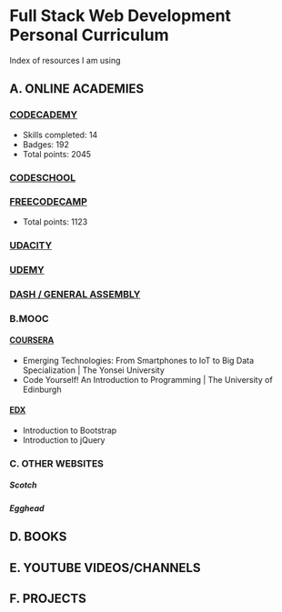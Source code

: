 # Full Stack Web Development Personal Curriculum
Index of resources I am using

## A. ONLINE ACADEMIES

### [CODECADEMY](https://github.com/SonyaMoisset/curriculum/blob/master/codecademy.md)
- Skills completed: 14
- Badges: 192
- Total points: 2045

### [CODESCHOOL](https://github.com/SonyaMoisset/curriculum/blob/master/codeSchool.md)

### [FREECODECAMP](https://github.com/SonyaMoisset/curriculum/blob/master/freecodecamp.md)
- Total points: 1123

### [UDACITY](https://github.com/SonyaMoisset/curriculum/blob/master/udacity.md)

### [UDEMY](https://github.com/SonyaMoisset/curriculum/blob/master/udemy.md)

### [DASH / GENERAL ASSEMBLY](https://github.com/SonyaMoisset/curriculum/blob/master/dash.md)

### B.MOOC
#### [COURSERA](https://github.com/SonyaMoisset/curriculum/blob/master/coursera.md)
- Emerging Technologies: From Smartphones to IoT to Big Data Specialization | The Yonsei University
- Code Yourself! An Introduction to Programming | The University of Edinburgh

#### [EDX](https://github.com/SonyaMoisset/curriculum/blob/master/edx.md)
- Introduction to Bootstrap
- Introduction to jQuery

### C. OTHER WEBSITES
##### Scotch
##### Egghead

## D. BOOKS

## E. YOUTUBE VIDEOS/CHANNELS

## F. PROJECTS
